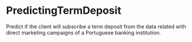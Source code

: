 # PredictingTermDeposit
Predict if the client will subscribe a term deposit from the data related with direct marketing campaigns of a Portuguese banking institution.
